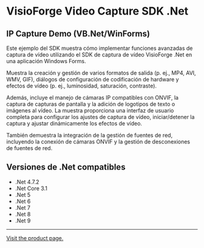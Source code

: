 ﻿# VisioForge Video Capture SDK .Net

## IP Capture Demo (VB.Net/WinForms)

Este ejemplo del SDK muestra cómo implementar funciones avanzadas de captura de vídeo utilizando el SDK de captura de vídeo VisioForge .Net en una aplicación Windows Forms.

Muestra la creación y gestión de varios formatos de salida (p. ej., MP4, AVI, WMV, GIF), diálogos de configuración de codificación de hardware y efectos de vídeo (p. ej., luminosidad, saturación, contraste).

Además, incluye el manejo de cámaras IP compatibles con ONVIF, la captura de capturas de pantalla y la adición de logotipos de texto o imágenes al vídeo. La muestra proporciona una interfaz de usuario completa para configurar los ajustes de captura de vídeo, iniciar/detener la captura y ajustar dinámicamente los efectos de vídeo.

También demuestra la integración de la gestión de fuentes de red, incluyendo la conexión de cámaras ONVIF y la gestión de desconexiones de fuentes de red.

## Versiones de .Net compatibles

* .Net 4.7.2
* .Net Core 3.1
* .Net 5
* .Net 6
* .Net 7
* .Net 8
* .Net 9

---

[Visit the product page.](https://www.visioforge.com/video-capture-sdk-net)
